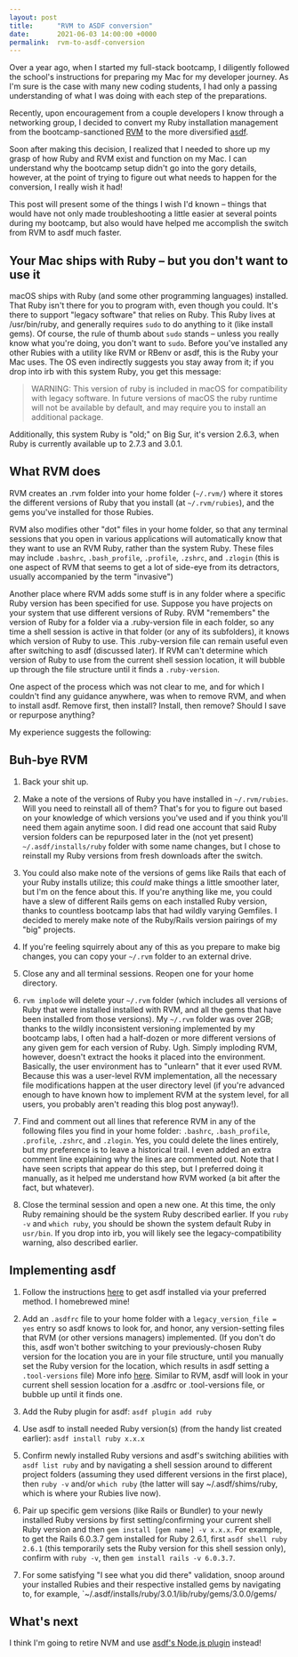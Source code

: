 ```yaml
---
layout: post
title:      "RVM to ASDF conversion"
date:       2021-06-03 14:00:00 +0000
permalink:  rvm-to-asdf-conversion
---
```


Over a year ago, when I started my full-stack bootcamp, I diligently followed the school's instructions for preparing my Mac for my developer journey. As I'm sure is the case with many new coding students, I had only a passing understanding of what I was doing with each step of the preparations. 

Recently, upon encouragement from a couple developers I know through a networking group, I decided to convert my Ruby installation management from the bootcamp-sanctioned [RVM](https://rvm.io/) to the more diversified [asdf](https://asdf-vm.com/). 

Soon after making this decision, I realized that I needed to shore up my grasp of how Ruby and RVM exist and function on my Mac. I can understand why the bootcamp setup didn't go into the gory details, however, at the point of trying to figure out what needs to happen for the conversion, I really wish it had!

This post will present some of the things I wish I'd known – things that would have not only made troubleshooting a little easier at several points during my bootcamp, but also would have helped me accomplish the switch from RVM to asdf much faster.

## Your Mac ships with Ruby – but you don't want to use it

macOS ships with Ruby (and some other programming languages) installed. That Ruby isn't there for you to program with, even though you could. It's there to support "legacy software" that relies on Ruby. This Ruby lives at /usr/bin/ruby, and generally requires `sudo` to do anything to it (like install gems). Of course, the rule of thumb about `sudo` stands – unless you really know what you're doing, you don't want to `sudo`. Before you've installed any other Rubies with a utility like RVM or RBenv or asdf, this is the Ruby your Mac uses. The OS even indirectly suggests you stay away from it; if you drop into irb with this system Ruby, you get this message:

> WARNING: This version of ruby is included in macOS for compatibility with legacy software. In future versions of macOS the ruby runtime will not be available by default, and may require you to install an additional package.

Additionally, this system Ruby is "old;" on Big Sur, it's version 2.6.3, when Ruby is currently available up to 2.7.3 and 3.0.1.

## What RVM does

RVM creates an .rvm folder into your home folder (`~/.rvm/`) where it stores the different versions of Ruby that you install (at `~/.rvm/rubies`), and the gems you've installed for those Rubies. 

RVM also modifies other "dot" files in your home folder, so that any terminal sessions that you open in various applications will automatically know that they want to use an RVM Ruby, rather than the system Ruby. These files may include `.bashrc`, `.bash_profile`, `.profile`, `.zshrc`, and `.zlogin` (this is one aspect of RVM that seems to get a lot of side-eye from its detractors, usually accompanied by the term "invasive")

Another place where RVM adds some stuff is in any folder where a specific Ruby version has been specified for use. Suppose you have projects on your system that use different versions of Ruby. RVM "remembers" the version of Ruby for a folder via a .ruby-version file in each folder, so any time a shell session is active in that folder (or any of its subfolders), it knows which version of Ruby to use. This .ruby-version file can remain useful even after switching to asdf (discussed later). If RVM can't determine which version of Ruby to use from the current shell session location, it will bubble up through the file structure until it finds a `.ruby-version`.

One aspect of the process which was not clear to me, and for which I couldn't find any guidance anywhere, was when to remove RVM, and when to install asdf. Remove first, then install? Install, then remove? Should I save or repurpose anything?

My experience suggests the following:

## Buh-bye RVM

1. Back your shit up.

2. Make a note of the versions of Ruby you have installed in `~/.rvm/rubies`. Will you need to reinstall all of them? That's for you to figure out based on your knowledge of which versions you've used and if you think you'll need them again anytime soon. I did read one account that said Ruby version folders can be repurposed later in the (not yet present) `~/.asdf/installs/ruby` folder with some name changes, but I chose to reinstall my Ruby versions from fresh downloads after the switch.

3. You could also make note of the versions of gems like Rails that each of your Ruby installs utilize; this *could* make things a little smoother later, but I'm on the fence about this. If you're anything like me, you could have a slew of different Rails gems on each installed Ruby version, thanks to countless bootcamp labs that had wildly varying Gemfiles. I decided to merely make note of the Ruby/Rails version pairings of my "big" projects. 

4. If you're feeling squirrely about any of this as you prepare to make big changes, you can copy your `~/.rvm` folder to an external drive. 

5. Close any and all terminal sessions. Reopen one for your home directory.

6. `rvm implode` will delete your `~/.rvm` folder (which includes all versions of Ruby that were installed installed with RVM, and all the gems that have been installed from those versions). My `~/.rvm` folder was over 2GB; thanks to the wildly inconsistent versioning implemented by my bootcamp labs, I often had a half-dozen or more different versions of any given gem for each version of Ruby. Ugh. Simply imploding RVM, however, doesn't extract the hooks it placed into the environment. Basically, the user environment has to "unlearn" that it ever used RVM. Because this was a user-level RVM implementation, all the necessary file modifications happen at the user directory level (if you're advanced enough to have known how to implement RVM at the system level, for all users, you probably aren't reading this blog post anyway!).

7. Find and comment out all lines that reference RVM in any of the following files you find in your home folder: `.bashrc`, `.bash_profile`, `.profile`, `.zshrc`, and `.zlogin`. Yes, you could delete the lines entirely, but my preference is to leave a historical trail. I even added an extra comment line explaining why the lines are commented out. Note that I have seen scripts that appear do this step, but I preferred doing it manually, as it helped me understand how RVM worked (a bit after the fact, but whatever).

8. Close the terminal session and open a new one. At this time, the only Ruby remaining should be the system Ruby described earlier. If you `ruby -v` and `which ruby`, you should be shown the system default Ruby in `usr/bin`. If you drop into irb, you will likely see the legacy-compatibility warning, also described earlier.

## Implementing asdf

1. Follow the instructions [here](https://asdf-vm.com/#/core-manage-asdf) to get asdf installed via your preferred method. I homebrewed mine!

2. Add an `.asdfrc` file to your home folder with a `legacy_version_file = yes` entry so asdf knows to look for, and honor, any version-setting files that RVM (or other versions managers) implemented. (If you don't do this, asdf won't bother switching to your previously-chosen Ruby version for the location you are in your file structure, until you manually set the Ruby version for the location, which results in asdf setting a `.tool-versions` file) More info [here](https://asdf-vm.com/#/core-configuration?id=homeasdfrc). Similar to RVM, asdf will look in your current shell session location for a .asdfrc or .tool-versions file, or bubble up until it finds one.

3. Add the Ruby plugin for asdf: `asdf plugin add ruby`

4. Use asdf to install needed Ruby version(s) (from the handy list created earlier): `asdf install ruby x.x.x`

5. Confirm newly installed Ruby versions and asdf's switching abilities with `asdf list ruby` and by navigating a shell session around to different project folders (assuming they used different versions in the first place), then `ruby -v` and/or `which ruby` (the latter will say ~/.asdf/shims/ruby, which is where your Rubies live now). 

6. Pair up specific gem versions (like Rails or Bundler) to your newly installed Ruby versions by first setting/confirming your current shell Ruby version and then `gem install [gem name] -v x.x.x`. For example, to get the Rails 6.0.3.7 gem installed for Ruby 2.6.1, first `asdf shell ruby 2.6.1` (this temporarily sets the Ruby version for this shell session only), confirm with `ruby -v`, then `gem install rails -v 6.0.3.7`.

7. For some satisfying "I see what you did there" validation, snoop around your installed Rubies and their respective installed gems by navigating to, for example, `~/.asdf/installs/ruby/3.0.1/lib/ruby/gems/3.0.0/gems/

## What's next

I think I'm going to retire NVM and use [asdf's Node.js plugin](https://github.com/asdf-vm/asdf-nodejs) instead!